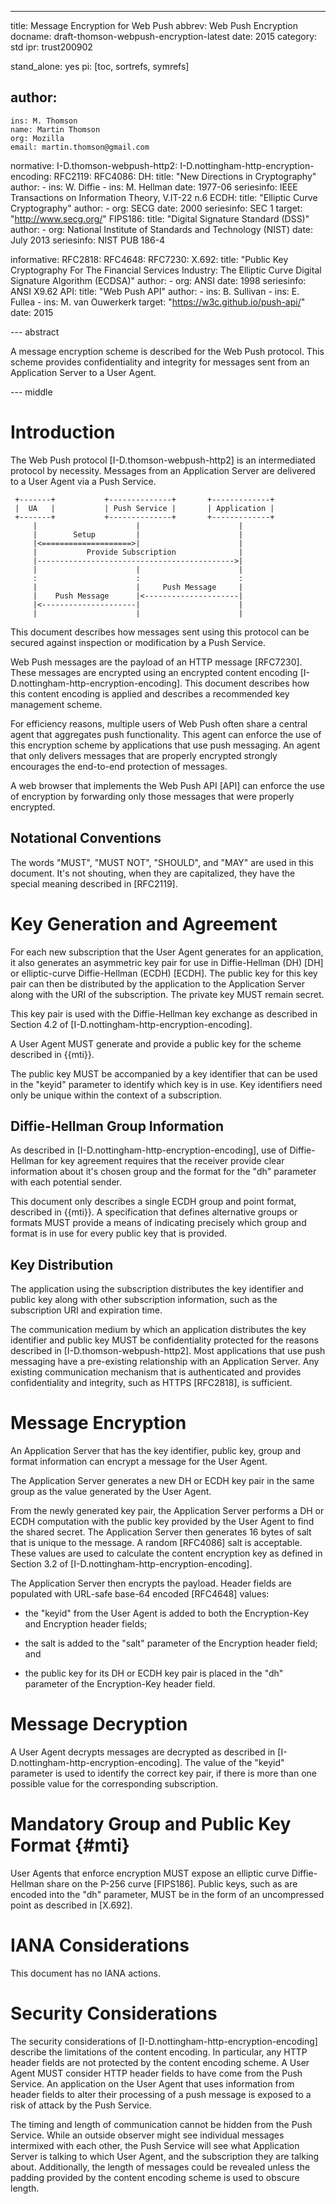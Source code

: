---
title: Message Encryption for Web Push
abbrev: Web Push Encryption
docname: draft-thomson-webpush-encryption-latest
date: 2015
category: std
ipr: trust200902

stand_alone: yes
pi: [toc, sortrefs, symrefs]

author:
 -
    ins: M. Thomson
    name: Martin Thomson
    org: Mozilla
    email: martin.thomson@gmail.com


normative:
  I-D.thomson-webpush-http2:
  I-D.nottingham-http-encryption-encoding:
  RFC2119:
  RFC4086:
  DH:
    title: "New Directions in Cryptography"
    author:
      - ins: W. Diffie
      - ins: M. Hellman
    date: 1977-06
    seriesinfo: IEEE Transactions on Information Theory, V.IT-22 n.6
  ECDH:
    title: "Elliptic Curve Cryptography"
    author:
      - org: SECG
    date: 2000
    seriesinfo: SEC 1
    target: "http://www.secg.org/"
  FIPS186:
    title: "Digital Signature Standard (DSS)"
    author:
      - org: National Institute of Standards and Technology (NIST)
    date: July 2013
    seriesinfo: NIST PUB 186-4

informative:
  RFC2818:
  RFC4648:
  RFC7230:
  X.692:
     title: "Public Key Cryptography For The Financial Services Industry: The Elliptic Curve Digital Signature Algorithm (ECDSA)"
     author:
       - org: ANSI
     date: 1998
     seriesinfo: ANSI X9.62
  API:
     title: "Web Push API"
     author:
       - ins: B. Sullivan
       - ins: E. Fullea
       - ins: M. van Ouwerkerk
     target: "https://w3c.github.io/push-api/"
     date: 2015


--- abstract

A message encryption scheme is described for the Web Push protocol.  This scheme
provides confidentiality and integrity for messages sent from an Application
Server to a User Agent.


--- middle

# Introduction

The Web Push protocol [I-D.thomson-webpush-http2] is an intermediated protocol
by necessity.  Messages from an Application Server are delivered to a User Agent
via a Push Service.

~~~
 +-------+           +--------------+       +-------------+
 |  UA   |           | Push Service |       | Application |
 +-------+           +--------------+       +-------------+
     |                      |                      |
     |        Setup         |                      |
     |<====================>|                      |
     |           Provide Subscription              |
     |-------------------------------------------->|
     |                      |                      |
     :                      :                      :
     |                      |     Push Message     |
     |    Push Message      |<---------------------|
     |<---------------------|                      |
     |                      |                      |
~~~

This document describes how messages sent using this protocol can be secured
against inspection or modification by a Push Service.

Web Push messages are the payload of an HTTP message [RFC7230].  These messages
are encrypted using an encrypted content encoding
[I-D.nottingham-http-encryption-encoding].  This document describes how this
content encoding is applied and describes a recommended key management scheme.

For efficiency reasons, multiple users of Web Push often share a central agent
that aggregates push functionality.  This agent can enforce the use of this
encryption scheme by applications that use push messaging.  An agent that only
delivers messages that are properly encrypted strongly encourages the end-to-end
protection of messages.

A web browser that implements the Web Push API [API] can enforce the use of
encryption by forwarding only those messages that were properly encrypted.


## Notational Conventions

The words "MUST", "MUST NOT", "SHOULD", and "MAY" are used in this document.
It's not shouting, when they are capitalized, they have the special meaning
described in [RFC2119].


# Key Generation and Agreement

For each new subscription that the User Agent generates for an application, it
also generates an asymmetric key pair for use in Diffie-Hellman (DH) [DH] or
elliptic-curve Diffie-Hellman (ECDH) [ECDH].  The public key for this key pair
can then be distributed by the application to the Application Server along with
the URI of the subscription.  The private key MUST remain secret.

This key pair is used with the Diffie-Hellman key exchange as described in
Section 4.2 of [I-D.nottingham-http-encryption-encoding].

A User Agent MUST generate and provide a public key for the scheme described in
{{mti}}.

The public key MUST be accompanied by a key identifier that can be used in the
"keyid" parameter to identify which key is in use.  Key identifiers need only be
unique within the context of a subscription.


## Diffie-Hellman Group Information

As described in [I-D.nottingham-http-encryption-encoding], use of Diffie-Hellman
for key agreement requires that the receiver provide clear information about
it's chosen group and the format for the "dh" parameter with each potential
sender.

This document only describes a single ECDH group and point format, described in
{{mti}}.  A specification that defines alternative groups or formats MUST
provide a means of indicating precisely which group and format is in use for
every public key that is provided.


## Key Distribution

The application using the subscription distributes the key identifier and public
key along with other subscription information, such as the subscription URI and
expiration time.

The communication medium by which an application distributes the key identifier
and public key MUST be confidentiality protected for the reasons described in
[I-D.thomson-webpush-http2].  Most applications that use push messaging have a
pre-existing relationship with an Application Server.  Any existing
communication mechanism that is authenticated and provides confidentiality and
integrity, such as HTTPS [RFC2818], is sufficient.


# Message Encryption

An Application Server that has the key identifier, public key, group and format
information can encrypt a message for the User Agent.

The Application Server generates a new DH or ECDH key pair in the same group as
the value generated by the User Agent.

From the newly generated key pair, the Application Server performs a DH or ECDH
computation with the public key provided by the User Agent to find the shared
secret.  The Application Server then generates 16 bytes of salt that is unique
to the message.  A random [RFC4086] salt is acceptable.  These values are used
to calculate the content encryption key as defined in Section 3.2 of
[I-D.nottingham-http-encryption-encoding].

The Application Server then encrypts the payload.  Header fields are populated
with URL-safe base-64 encoded [RFC4648] values:

* the "keyid" from the User Agent is added to both the Encryption-Key and
  Encryption header fields;

* the salt is added to the "salt" parameter of the Encryption header field; and

* the public key for its DH or ECDH key pair is placed in the "dh" parameter of
  the Encryption-Key header field.


# Message Decryption

A User Agent decrypts messages are decrypted as described in
[I-D.nottingham-http-encryption-encoding].  The value of the "keyid" parameter
is used to identify the correct key pair, if there is more than one possible
value for the corresponding subscription.


# Mandatory Group and Public Key Format {#mti}

User Agents that enforce encryption MUST expose an elliptic curve Diffie-Hellman
share on the P-256 curve [FIPS186].  Public keys, such as are encoded into the
"dh" parameter, MUST be in the form of an uncompressed point as described in
[X.692].


# IANA Considerations

This document has no IANA actions.


# Security Considerations

The security considerations of [I-D.nottingham-http-encryption-encoding]
describe the limitations of the content encoding.  In particular, any HTTP
header fields are not protected by the content encoding scheme.  A User Agent
MUST consider HTTP header fields to have come from the Push Service.  An
application on the User Agent that uses information from header fields to alter
their processing of a push message is exposed to a risk of attack by the Push
Service.

The timing and length of communication cannot be hidden from the Push Service.
While an outside observer might see individual messages intermixed with each
other, the Push Service will see what Application Server is talking to which
User Agent, and the subscription they are talking about.  Additionally, the
length of messages could be revealed unless the padding provided by the content
encoding scheme is used to obscure length.
